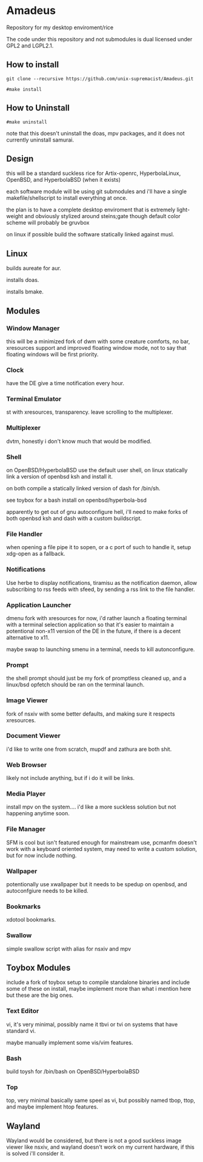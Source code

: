 # Amadeus

Repository for my desktop enviroment/rice

The code under this repository and not submodules is dual licensed under GPL2 and LGPL2.1.

## How to install

`git clone --recursive https://github.com/unix-supremacist/Amadeus.git`

`#make install`

## How to Uninstall

`#make uninstall`

note that this doesn't uninstall the doas, mpv packages, and it does not currently uninstall samurai.

## Design

this will be a standard suckless rice for Artix-openrc, HyperbolaLinux, OpenBSD, and HyperbolaBSD (when it exists)

each software module will be using git submodules and i'll have a single makefile/shellscript to install everything at once.

the plan is to have a complete desktop enviroment that is extremely light-weight and obviously stylized around steins;gate though default color scheme will probably be gruvbox

on linux if possible build the software statically linked against musl.

## Linux

builds aureate for aur.

installs doas.

installs bmake.

## Modules

### Window Manager

this will be a minimized fork of dwm with some creature comforts, no bar, xresources support and improved floating window mode, not to say that floating windows will be first priority.

### Clock

have the DE give a time notification every hour.

### Terminal Emulator

st with xresources, transparency. leave scrolling to the multiplexer.

### Multiplexer

dvtm, honestly i don't know much that would be modified.

### Shell

on OpenBSD/HyperbolaBSD use the default user shell, on linux statically link a version of openbsd ksh and install it.

on both compile a statically linked version of dash for /bin/sh.

see toybox for a bash install on openbsd/hyperbola-bsd

apparently to get out of gnu autoconfigure hell, i'll need to make forks of both openbsd ksh and dash with a custom buildscript.

### File Handler

when opening a file pipe it to sopen, or a c port of such to handle it,
setup xdg-open as a fallback.

### Notifications

Use herbe to display notifications, tiramisu as the notification daemon, allow subscribing to rss feeds with sfeed, by sending a rss link to the file handler.

### Application Launcher

dmenu fork with xresources for now, i'd rather launch a floating terminal with a terminal selection application so that it's easier to maintain a potentional non-x11 version of the DE in the future, if there is a decent alternative to x11.

maybe swap to launching smenu in a terminal, needs to kill autonconfigure.

### Prompt

the shell prompt should just be my fork of promptless cleaned up, and a linux/bsd opfetch should be ran on the terminal launch.

### Image Viewer

fork of nsxiv with some better defaults, and making sure it respects xresources.

### Document Viewer

i'd like to write one from scratch, mupdf and zathura are both shit.

### Web Browser

likely not include anything, but if i do it will be links.

### Media Player

install mpv on the system.... i'd like a more suckless solution but not happening anytime soon.

### File Manager

SFM is cool but isn't featured enough for mainstream use, pcmanfm doesn't work with a keyboard oriented system, may need to write a custom solution, but for now include nothing.

### Wallpaper

potentionally use xwallpaper but it needs to be spedup on openbsd, and autoconfgiure needs to be killed.

### Bookmarks

xdotool bookmarks.

### Swallow

simple swallow script with alias for nsxiv and mpv

## Toybox Modules

include a fork of toybox setup to compile standalone binaries and include some of these on install, maybe implement more than what i mention here but these are the big ones.

### Text Editor

vi, it's very minimal, possibly name it tbvi or tvi on systems that have standard vi.

maybe manually implement some vis/vim features.

### Bash

build toysh for /bin/bash on OpenBSD/HyperbolaBSD

### Top

top, very minimal basically same speel as vi, but possibly named tbop, ttop, and maybe implement htop features.

## Wayland

Wayland would be considered, but there is not a good suckless image viewer like nsxiv, and wayland doesn't work on my current hardware, if this is solved i'll consider it.
